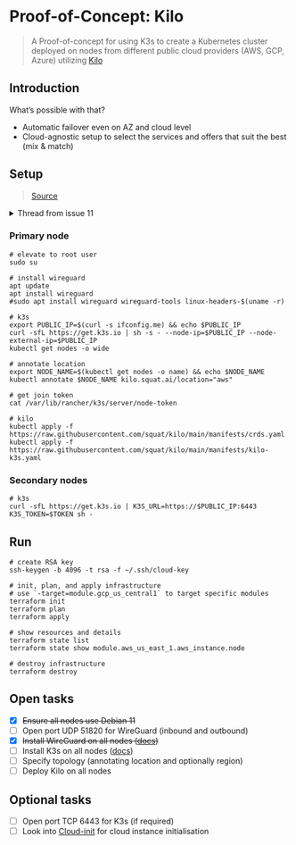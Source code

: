 # Proof-of-Concept: Kilo

> A Proof-of-concept for using K3s to create a Kubernetes cluster deployed on nodes from different public cloud providers (AWS, GCP, Azure) utilizing [Kilo](https://kilo.squat.ai/)

## Introduction

What’s possible with that?

* Automatic failover even on AZ and cloud level
* Cloud-agnostic setup to select the services and offers that suit the best (mix & match)

## Setup

> [Source](https://github.com/squat/kilo/issues/11#issuecomment-521211498)

<details>
  <summary>Thread from issue 11</summary>

```shell
# Node 1
# Boot the node in AWS. Make sure to open ports TCP 6443 and UDP 51820.
sudo add-apt-repository ppa:wireguard/wireguard
sudo apt-get update
sudo apt-get install wireguard --yes

# k3s now needs the --node-ip (--node-external-ip for Azure) flag because of a recent PR:
# https://github.com/rancher/k3s/pull/676.
# curl -sfL https://get.k3s.io | sh -s - --node-ip=$SERVER_IP --write-kubeconfig=/etc/kubernetes/admin.conf
curl -sfL https://get.k3s.io | sh -s - --node-ip=$SERVER_IP
sudo kubectl annotate node $SERVER_NAME kilo.squat.ai/location="aws"

# get nodes
kubectl get nodes -o wide

# Note the ENTIRE string for use by node2.
sudo cat /var/lib/rancher/k3s/server/node-token

# Node 2
# Boot the node in GCP. Make sure to open port UDP 51820.
sudo add-apt-repository ppa:wireguard/wireguard
sudo apt-get update
sudo apt-get install wireguard --yes

# k3s
curl -sfL https://get.k3s.io | K3S_URL=https://$SERVER_IP:6443 K3S_TOKEN=$TOKEN sh -
sudo kubectl annotate node $SERVER_NAME kilo.squat.ai/location="gcp"

# Node 1
# If your nodes do not have the public IP assigned to the interface, we must
# explicitly specify them.
sudo kubectl annotate node $SERVER_NAME kilo.squat.ai/force-external-ip="$SERVER_IP/32"
sudo kubectl annotate node $NODE_NAME kilo.squat.ai/force-external-ip="$NODE_IP/32"

# Deploy kilo
sudo kubectl apply -f https://raw.githubusercontent.com/squat/kilo/master/manifests/kilo-k3s-flannel.yaml

# get all nodes
sudo kubectl get pods -o wide --all-namespaces
```

</details>

### Primary node

```shell
# elevate to root user
sudo su

# install wireguard
apt update
apt install wireguard
#sudo apt install wireguard wireguard-tools linux-headers-$(uname -r)

# k3s
export PUBLIC_IP=$(curl -s ifconfig.me) && echo $PUBLIC_IP
curl -sfL https://get.k3s.io | sh -s - --node-ip=$PUBLIC_IP --node-external-ip=$PUBLIC_IP
kubectl get nodes -o wide

# annotate location
export NODE_NAME=$(kubectl get nodes -o name) && echo $NODE_NAME
kubectl annotate $NODE_NAME kilo.squat.ai/location="aws"

# get join token
cat /var/lib/rancher/k3s/server/node-token

# kilo
kubectl apply -f https://raw.githubusercontent.com/squat/kilo/main/manifests/crds.yaml
kubectl apply -f https://raw.githubusercontent.com/squat/kilo/main/manifests/kilo-k3s.yaml
```

### Secondary nodes

```shell
# k3s
curl -sfL https://get.k3s.io | K3S_URL=https://$PUBLIC_IP:6443 K3S_TOKEN=$TOKEN sh -
```

## Run

```shell
# create RSA key
ssh-keygen -b 4096 -t rsa -f ~/.ssh/cloud-key

# init, plan, and apply infrastructure
# use `-target=module.gcp_us_central1` to target specific modules
terraform init
terraform plan
terraform apply

# show resources and details
terraform state list
terraform state show module.aws_us_east_1.aws_instance.node

# destroy infrastructure
terraform destroy
```

## Open tasks

* [x] ~~Ensure all nodes use Debian 11~~
* [ ] Open port UDP 51820 for WireGuard (inbound and outbound)
* [x] ~~Install WireGuard on all nodes ([docs](https://www.wireguard.com/install/))~~
* [ ] Install K3s on all nodes ([docs](https://docs.k3s.io/quick-start))
* [ ] Specify topology (annotating location and optionally region)
* [ ] Deploy Kilo on all nodes

## Optional tasks

* [ ] Open port TCP 6443 for K3s (if required)
* [ ] Look into [Cloud-init](https://cloudinit.readthedocs.io/en/latest/) for cloud instance initialisation
